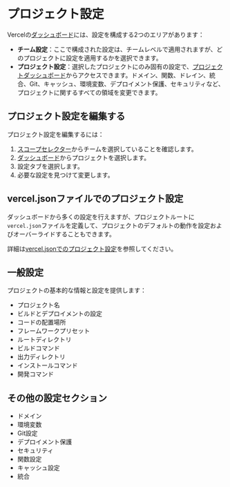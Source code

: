 # プロジェクト設定

Vercelの[ダッシュボード](/dashboard)には、設定を構成する2つのエリアがあります：

- **チーム設定**：ここで構成された設定は、チームレベルで適用されますが、どのプロジェクトに設定を適用するかを選択できます。
- **プロジェクト設定**：選択したプロジェクトにのみ固有の設定で、[プロジェクトダッシュボード](/docs/projects/project-dashboard)からアクセスできます。ドメイン、関数、ドレイン、統合、Git、キャッシュ、環境変数、デプロイメント保護、セキュリティなど、プロジェクトに関するすべての領域を変更できます。

## プロジェクト設定を編集する

プロジェクト設定を編集するには：

1. [スコープセレクター](/docs/dashboard-features#scope-selector)からチームを選択していることを確認します。
2. [ダッシュボード](/dashboard)からプロジェクトを選択します。
3. 設定タブを選択します。
4. 必要な設定を見つけて変更します。

## vercel.jsonファイルでのプロジェクト設定

ダッシュボードから多くの設定を行えますが、プロジェクトルートに`vercel.json`ファイルを定義して、プロジェクトのデフォルトの動作を設定およびオーバーライドすることもできます。

詳細は[vercel.jsonでのプロジェクト設定](/docs/project-configuration)を参照してください。

## 一般設定

プロジェクトの基本的な情報と設定を提供します：

- プロジェクト名
- ビルドとデプロイメントの設定
- コードの配置場所
- フレームワークプリセット
- ルートディレクトリ
- ビルドコマンド
- 出力ディレクトリ
- インストールコマンド
- 開発コマンド

## その他の設定セクション

- ドメイン
- 環境変数
- Git設定
- デプロイメント保護
- セキュリティ
- 関数設定
- キャッシュ設定
- 統合
